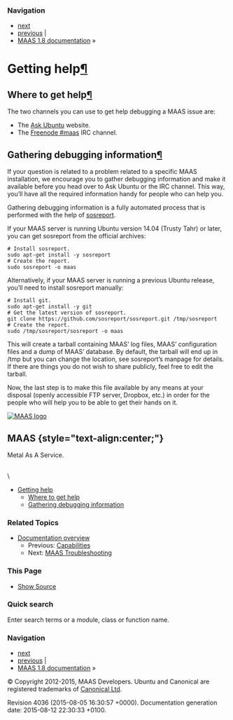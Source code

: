 ### Navigation

-   [next](troubleshooting.html "MAAS Troubleshooting")
-   [previous](capabilities.html "Capabilities") |
-   [MAAS 1.8 documentation](index.html) »

Getting help[¶](#getting-help "Permalink to this headline")
===========================================================

Where to get help[¶](#where-to-get-help "Permalink to this headline")
---------------------------------------------------------------------

The two channels you can use to get help debugging a MAAS issue are:

-   The [Ask Ubuntu](http://askubuntu.com/questions/ask?tags=maas)
    website.
-   The [Freenode \#maas](http://webchat.freenode.net/?channels=maas)
    IRC channel.

Gathering debugging information[¶](#gathering-debugging-information "Permalink to this headline")
-------------------------------------------------------------------------------------------------

If your question is related to a problem related to a specific MAAS
installation, we encourage you to gather debugging information and make
it available before you head over to Ask Ubuntu or the IRC channel. This
way, you’ll have all the required information handy for people who can
help you.

Gathering debugging information is a fully automated process that is
performed with the help of
[sosreport](https://github.com/sosreport/sosreport).

If your MAAS server is running Ubuntu version 14.04 (Trusty Tahr) or
later, you can get sosreport from the official archives:

    # Install sosreport.
    sudo apt-get install -y sosreport
    # Create the report.
    sudo sosreport -o maas

Alternatively, if your MAAS server is running a previous Ubuntu release,
you’ll need to install sosreport manually:

    # Install git.
    sudo apt-get install -y git
    # Get the latest version of sosreport.
    git clone https://github.com/sosreport/sosreport.git /tmp/sosreport
    # Create the report.
    sudo /tmp/sosreport/sosreport -o maas

This will create a tarball containing MAAS’ log files, MAAS’
configuration files and a dump of MAAS’ database. By default, the
tarball will end up in /tmp but you can change the location, see
sosreport’s manpage for details. If there are things you do not wish to
share publicly, feel free to edit the tarball.

Now, the last step is to make this file available by any means at your
disposal (openly accessible FTP server, Dropbox, etc.) in order for the
people who will help you to be able to get their hands on it.

[![MAAS
logo](_static/maas-logo-200.png)](index.html "MAAS Documentation Homepage")

MAAS {style="text-align:center;"}
----

Metal As A Service.

\
 \

-   [Getting help](#)
    -   [Where to get help](#where-to-get-help)
    -   [Gathering debugging
        information](#gathering-debugging-information)

### Related Topics

-   [Documentation overview](index.html)
    -   Previous: [Capabilities](capabilities.html "previous chapter")
    -   Next: [MAAS
        Troubleshooting](troubleshooting.html "next chapter")

### This Page

-   [Show Source](_sources/getting-help.txt)

### Quick search

Enter search terms or a module, class or function name.

### Navigation

-   [next](troubleshooting.html "MAAS Troubleshooting")
-   [previous](capabilities.html "Capabilities") |
-   [MAAS 1.8 documentation](index.html) »

© Copyright 2012-2015, MAAS Developers. Ubuntu and Canonical are
registered trademarks of [Canonical Ltd](http://canonical.com).

Revision 4036 (2015-08-05 16:30:57 +0000). Documentation generation
date: 2015-08-12 22:30:33 +0100.
